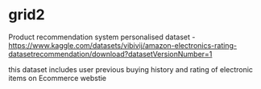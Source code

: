 # grid2
Product recommendation system personalised
dataset - https://www.kaggle.com/datasets/vibivij/amazon-electronics-rating-datasetrecommendation/download?datasetVersionNumber=1

this dataset includes user previous buying history and rating of electronic items on Ecommerce webstie
